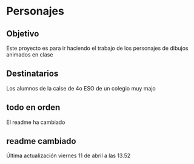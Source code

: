 # Personajes

## Objetivo
Este proyecto es para ir haciendo el trabajo de los personajes de dibujos animados en clase

## Destinatarios
Los alumnos de la calse de 4o ESO de un colegio muy majo

## todo en orden

El readme ha cambiado

## readme cambiado

Última actualización viernes 11 de abril a las 13.52
